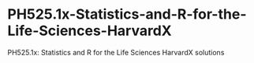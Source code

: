# PH525.1x-Statistics-and-R-for-the-Life-Sciences-HarvardX
PH525.1x: Statistics and R for the Life Sciences HarvardX solutions
